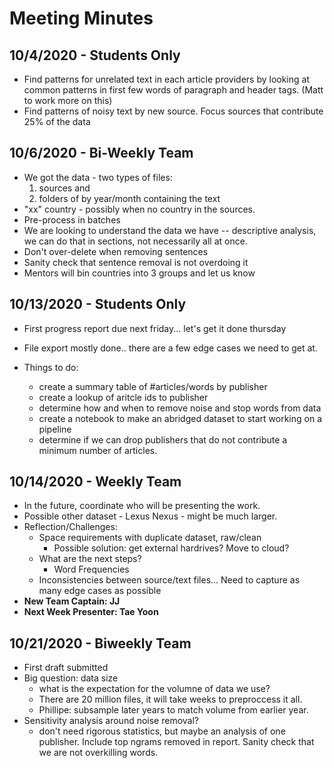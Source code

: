 # Meeting Minutes

## 10/4/2020 - Students Only

- Find patterns for unrelated text in each article providers by looking at common patterns in first few words of paragraph and header tags. (Matt to work more on this)
- Find patterns of noisy text by new source. Focus sources that contribute 25% of the data

## 10/6/2020 - Bi-Weekly Team

- We got the data - two types of files:
  1. sources and
  2. folders of by year/month containing the text
- "xx" country - possibly when no country in the sources.
- Pre-process in batches
- We are looking to understand the data we have -- descriptive analysis, we can do that in sections, not necessarily all at once.
- Don't over-delete when removing sentences
- Sanity check that sentence removal is not overdoing it
- Mentors will bin countries into 3 groups and let us know

## 10/13/2020 - Students Only

- First progress report due next friday... let's get it done thursday
- File export mostly done.. there are a few edge cases we need to get at.

- Things to do:
  - create a summary table of #articles/words by publisher
  - create a lookup of aritcle ids to publisher
  - determine how and when to remove noise and stop words from data
  - create a notebook to make an abridged dataset to start working on a pipeline
  - determine if we can drop publishers that do not contribute a minimum number of articles.

## 10/14/2020 - Weekly Team

- In the future, coordinate who will be presenting the work.
- Possible other dataset - Lexus Nexus - might be much larger.
- Reflection/Challenges:
  - Space requirements with duplicate dataset, raw/clean
    - Possible solution: get external hardrives? Move to cloud?
  - What are the next steps?
    - Word Frequencies
  - Inconsistencies between source/text files... Need to capture as many edge cases as possible
- **New Team Captain: JJ**
- **Next Week Presenter: Tae Yoon**

## 10/21/2020 - Biweekly Team

- First draft submitted
- Big question: data size
  - what is the expectation for the volumne of data we use?
  - There are 20 million files, it will take weeks to preproccess it all.
  - Phillipe: subsample later years to match volume from earlier year.
- Sensitivity analysis around noise removal?
  - don't need rigorous statistics, but maybe an analysis of one publisher. Include top ngrams removed in report. Sanity check that we are not overkilling words.